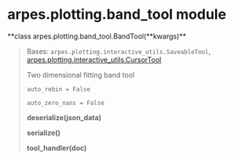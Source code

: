 arpes.plotting.band\_tool module
================================

**class arpes.plotting.band\_tool.BandTool(**kwargs)\*\*

> Bases: `arpes.plotting.interactive_utils.SaveableTool`,
> [arpes.plotting.interactive\_utils.CursorTool](arpes.plotting.interactive_utils#arpes.plotting.interactive_utils.CursorTool)
>
> Two dimensional fitting band tool
>
> `auto_rebin = False`
>
> `auto_zero_nans = False`
>
> **deserialize(json\_data)**
>
> **serialize()**
>
> **tool\_handler(doc)**
